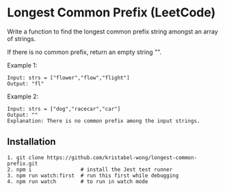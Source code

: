
# Longest Common Prefix (LeetCode)
Write a function to find the longest common prefix string amongst an array of strings.

If there is no common prefix, return an empty string "".

 

Example 1:
```
Input: strs = ["flower","flow","flight"]
Output: "fl"
```
Example 2:
```
Input: strs = ["dog","racecar","car"]
Output: ""
Explanation: There is no common prefix among the input strings.
```

## Installation
```
1. git clone https://github.com/kristabel-wong/longest-common-prefix.git
2. npm i                # install the Jest test runner
3. npm run watch:first  # run this first while debugging
4. npm run watch        # to run in watch mode
```